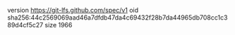 version https://git-lfs.github.com/spec/v1
oid sha256:44c2569069aad46a7dfdb47da4c69432f28b7da44965db708cc1c389d4cf5c27
size 1966
